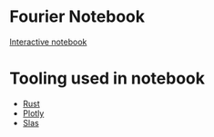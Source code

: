 # Fourier Notebook

[Interactive notebook](https://nbviewer.org/github/unic0rn9k/fourier-notebook/blob/master/README.ipynb)

# Tooling used in notebook
 - [Rust](https://rust-lang.org)
 - [Plotly](https://lib.rs/plotly)
 - [Slas](https://github.com/unic0rn9k/slas)
